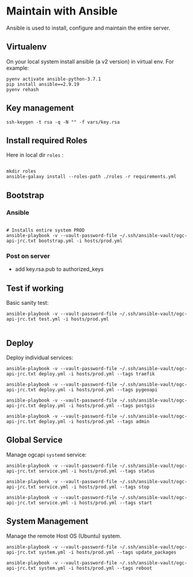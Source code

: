# Maintain with Ansible

Ansible is used to install, configure and maintain the entire server.

## Virtualenv

On your local system install ansible (a v2 version) in virtual env.
For example:


```
pyenv activate ansible-python-3.7.1
pip install ansible==2.9.19
pyenv rehash
```

## Key management

```
ssh-keygen -t rsa -q -N "" -f vars/key.rsa

```

## Install required Roles

Here in local dir `roles` :

```

mkdir roles
ansible-galaxy install --roles-path ./roles -r requirements.yml

```

## Bootstrap


### Ansible
```

# Installs entire system PROD
ansible-playbook -v --vault-password-file ~/.ssh/ansible-vault/ogc-api-jrc.txt bootstrap.yml -i hosts/prod.yml

```

### Post on server

* add key.rsa.pub to authorized_keys


## Test if working

Basic sanity test:

```
ansible-playbook -v --vault-password-file ~/.ssh/ansible-vault/ogc-api-jrc.txt test.yml -i hosts/prod.yml


```

## Deploy

Deploy individual services:

```
ansible-playbook -v --vault-password-file ~/.ssh/ansible-vault/ogc-api-jrc.txt deploy.yml -i hosts/prod.yml --tags traefik

ansible-playbook -v --vault-password-file ~/.ssh/ansible-vault/ogc-api-jrc.txt deploy.yml -i hosts/prod.yml --tags pygeoapi

ansible-playbook -v --vault-password-file ~/.ssh/ansible-vault/ogc-api-jrc.txt deploy.yml -i hosts/prod.yml --tags postgis

ansible-playbook -v --vault-password-file ~/.ssh/ansible-vault/ogc-api-jrc.txt deploy.yml -i hosts/prod.yml --tags admin

```

## Global Service

Manage ogcapi `systemd` service:

```
ansible-playbook -v --vault-password-file ~/.ssh/ansible-vault/ogc-api-jrc.txt service.yml -i hosts/prod.yml --tags status

ansible-playbook -v --vault-password-file ~/.ssh/ansible-vault/ogc-api-jrc.txt service.yml -i hosts/prod.yml --tags stop

ansible-playbook -v --vault-password-file ~/.ssh/ansible-vault/ogc-api-jrc.txt service.yml -i hosts/prod.yml --tags start

```

## System Management

Manage the remote Host OS (Ubuntu) system.

```
ansible-playbook -v --vault-password-file ~/.ssh/ansible-vault/ogc-api-jrc.txt system.yml -i hosts/prod.yml --tags update_packages

ansible-playbook -v --vault-password-file ~/.ssh/ansible-vault/ogc-api-jrc.txt system.yml -i hosts/prod.yml --tags reboot

```
